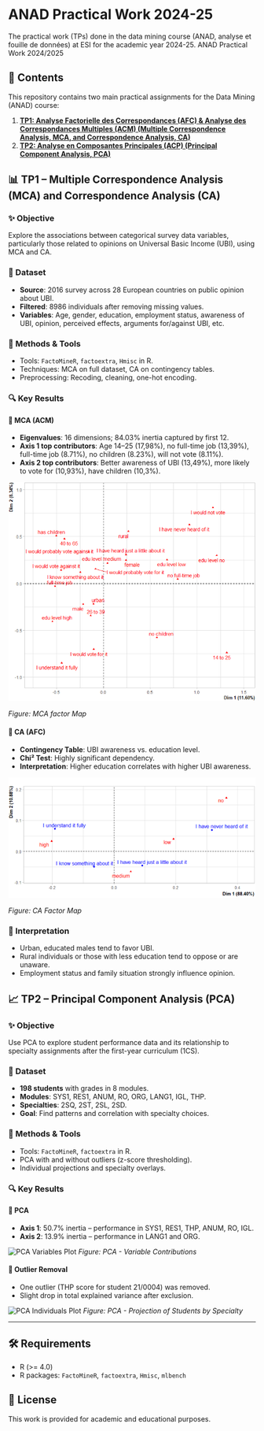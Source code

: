 # ANAD Practical Work 2024-25
The practical work (TPs) done in the data mining course (ANAD, analyse et fouille de données) at ESI for the academic year 2024-25.
ANAD Practical Work 2024/2025

## 📁 Contents
This repository contains two main practical assignments for the Data Mining (ANAD) course:

1. **[TP1: Analyse Factorielle des Correspondances (AFC) & Analyse des Correspondances Multiples (ACM) (Multiple Correspondence Analysis, MCA, and Correspondence Analysis, CA)](#TP1)**
2. **[TP2: Analyse en Composantes Principales (ACP) (Principal Component Analysis, PCA)](#TP2)**

## 📊 TP1 – Multiple Correspondence Analysis (MCA) and Correspondence Analysis (CA)
<a name="TP1"></a>
### ✨ Objective
Explore the associations between categorical survey data variables, particularly those related to opinions on Universal Basic Income (UBI), using MCA and CA.

### 📌 Dataset
- **Source**: 2016 survey across 28 European countries on public opinion about UBI.
- **Filtered**: 8986 individuals after removing missing values.
- **Variables**: Age, gender, education, employment status, awareness of UBI, opinion, perceived effects, arguments for/against UBI, etc.

### 🧪 Methods & Tools
- Tools: `FactoMineR`, `factoextra`, `Hmisc` in R.
- Techniques: MCA on full dataset, CA on contingency tables.
- Preprocessing: Recoding, cleaning, one-hot encoding.

### 🔍 Key Results

#### 🎯 MCA (ACM)
- **Eigenvalues**: 16 dimensions; 84.03% inertia captured by first 12.
- **Axis 1 top contributors**: Age 14–25 (17,98%), no full-time job (13,39%), full-time job (8.71%), no children (8.23%), will not vote (8.11%).
- **Axis 2 top contributors**: Better awareness of UBI (13,49%), more likely to vote for (10,93%), have children (10,3%).

![MCA factor Map](figures/tp1_mca_biplot.png)

*Figure: MCA factor Map*

#### 📌 CA (AFC)
- **Contingency Table**: UBI awareness vs. education level.
- **Chi² Test**: Highly significant dependency.
- **Interpretation**: Higher education correlates with higher UBI awareness.

![CA Factor Map](figures/tp1_ca_biplot.png)

*Figure: CA Factor Map*

### 🧠 Interpretation
- Urban, educated males tend to favor UBI.
- Rural individuals or those with less education tend to oppose or are unaware.
- Employment status and family situation strongly influence opinion.

## 📈 TP2 – Principal Component Analysis (PCA)
<a name="TP2"></a>
### ✨ Objective
Use PCA to explore student performance data and its relationship to specialty assignments after the first-year curriculum (1CS).

### 📌 Dataset
- **198 students** with grades in 8 modules.
- **Modules**: SYS1, RES1, ANUM, RO, ORG, LANG1, IGL, THP.
- **Specialties**: 2SQ, 2ST, 2SL, 2SD.
- **Goal**: Find patterns and correlation with specialty choices.

### 🧪 Methods & Tools
- Tools: `FactoMineR`, `factoextra` in R.
- PCA with and without outliers (z-score thresholding).
- Individual projections and specialty overlays.

### 🔍 Key Results

#### 🎯 PCA
- **Axis 1**: 50.7% inertia – performance in SYS1, RES1, THP, ANUM, RO, IGL.
- **Axis 2**: 13.9% inertia – performance in LANG1 and ORG.

![PCA Variables Plot](figures/tp2_pca_variables.png)
*Figure: PCA - Variable Contributions*

#### 🔁 Outlier Removal
- One outlier (THP score for student 21/0004) was removed.
- Slight drop in total explained variance after exclusion.

![PCA Individuals Plot](figures/tp2_pca_individuals.png)
*Figure: PCA - Projection of Students by Specialty*

---

## 🛠️ Requirements

- R (>= 4.0)
- R packages: `FactoMineR`, `factoextra`, `Hmisc`, `mlbench`

## 📜 License

This work is provided for academic and educational purposes.


